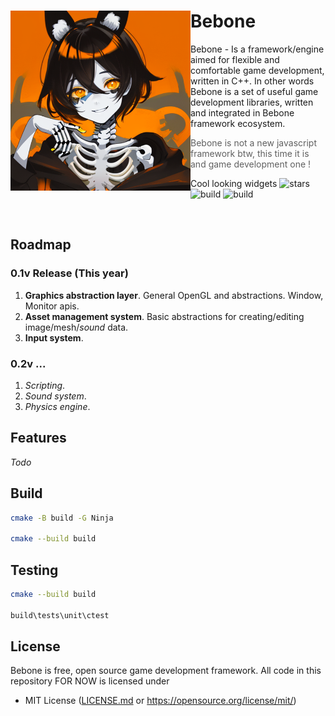 <div>
  <img align="left" src="https://github.com/Maksasj/bebone/blob/master/docs/images/tmpLogo.png" width="288px">
  
  # Bebone
  Bebone - Is a framework/engine aimed for flexible and comfortable game development, written in C++. 
  In other words Bebone is a set of useful game development libraries, written and integrated 
  in Bebone framework ecosystem.
  
  > Bebone is not a new javascript framework btw, this time it is and game development one !
  
  Cool looking widgets 
  <img src="https://img.shields.io/github/stars/Maksasj/bebone" alt="stars">
  <img src="https://img.shields.io/github/actions/workflow/status/Maksasj/bebone/clang_build_win.yml" alt="build">
  <img src="https://img.shields.io/github/license/Maksasj/bebone" alt="build">
  
  <br>
</div>

## Roadmap

### 0.1v Release (This year)
1. **Graphics abstraction layer**. General OpenGL and abstractions. Window, Monitor apis.
2. **Asset management system**. Basic abstractions for creating/editing image/mesh/*sound* data.
3. **Input system**.

### 0.2v ...
1. *Scripting*.
2. *Sound system*.
3. *Physics engine*.

## Features
*Todo*

## Build
```bash
cmake -B build -G Ninja

cmake --build build
```

## Testing
```bash
cmake --build build

build\tests\unit\ctest
```

## License
Bebone is free, open source game development framework. All code in this repository FOR NOW is licensed under
- MIT License ([LICENSE.md](https://github.com/Maksasj/bebone/blob/master/LICENSE.md) or https://opensource.org/license/mit/)